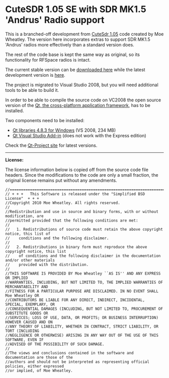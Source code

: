 # CuteSDR 1.05 SE with SDR MK1.5 'Andrus' Radio support #

This is a branched-off development from [CuteSdr 1.05](http://sourceforge.net/projects/cutesdr/) code created by Moe Wheatley.
The version here incorporates extras to support SDR MK1.5 'Andrus' radios more effectively than a standard version does.

The rest of the code base is kept the same way as original, so its functionality for RFSpace radios is intact.

The current stable version can be [downloaded here](http://code.google.com/p/cutesdr-se/downloads/detail?name=CuteSdrSE_1.zip) while the latest development version is [here](http://code.google.com/p/cutesdr-se/source/browse/#svn/trunk/Debug).

The project is migrated to Visual Studio 2008, but you will need additional tools to be able to build it.

In order to be able to compile the source code on VC2008 the open source version of the [Qt, the cross-platform application framework](http://qt-project.org/), has to be installed.

Two components need to be installed:
  * [Qt libraries 4.8.3 for Windows](http://releases.qt-project.org/qt4/source/qt-win-opensource-4.8.3-vs2008.exe) (VS 2008, 234 MB)
  * [Qt Visual Studio Add-in](http://releases.qt-project.org/vsaddin/qt-vs-addin-1.1.11-opensource.exe)  (does not work with the Express edition)

Check the [Qt-Project site](http://qt-project.org/downloads) for latest versions.



---


**License:**

The license information below is copied off from the source code file headers. Since the modifications to the code are only a small fraction, the original license remains put without any amendments.

```
//==========================================================================================
// + + +   This Software is released under the "Simplified BSD License"  + + +
//Copyright 2010 Moe Wheatley. All rights reserved.
//
//Redistribution and use in source and binary forms, with or without modification, are
//permitted provided that the following conditions are met:
//
//   1. Redistributions of source code must retain the above copyright notice, this list of
//	  conditions and the following disclaimer.
//
//   2. Redistributions in binary form must reproduce the above copyright notice, this list
//	  of conditions and the following disclaimer in the documentation and/or other materials
//	  provided with the distribution.
//
//THIS SOFTWARE IS PROVIDED BY Moe Wheatley ``AS IS'' AND ANY EXPRESS OR IMPLIED
//WARRANTIES, INCLUDING, BUT NOT LIMITED TO, THE IMPLIED WARRANTIES OF MERCHANTABILITY AND
//FITNESS FOR A PARTICULAR PURPOSE ARE DISCLAIMED. IN NO EVENT SHALL Moe Wheatley OR
//CONTRIBUTORS BE LIABLE FOR ANY DIRECT, INDIRECT, INCIDENTAL, SPECIAL, EXEMPLARY, OR
//CONSEQUENTIAL DAMAGES (INCLUDING, BUT NOT LIMITED TO, PROCUREMENT OF SUBSTITUTE GOODS OR
//SERVICES; LOSS OF USE, DATA, OR PROFITS; OR BUSINESS INTERRUPTION) HOWEVER CAUSED AND ON
//ANY THEORY OF LIABILITY, WHETHER IN CONTRACT, STRICT LIABILITY, OR TORT (INCLUDING
//NEGLIGENCE OR OTHERWISE) ARISING IN ANY WAY OUT OF THE USE OF THIS SOFTWARE, EVEN IF
//ADVISED OF THE POSSIBILITY OF SUCH DAMAGE.
//
//The views and conclusions contained in the software and documentation are those of the
//authors and should not be interpreted as representing official policies, either expressed
//or implied, of Moe Wheatley.
```